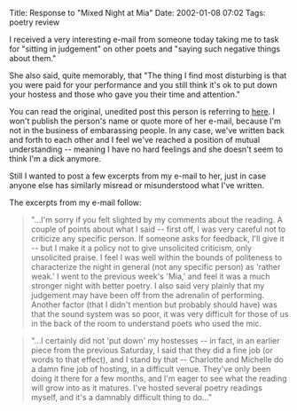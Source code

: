 Title: Response to "Mixed Night at Mia"
Date: 2002-01-08 07:02
Tags: poetry review

I received a very interesting e-mail from someone today taking me to
task for "sitting in judgement" on other poets and "saying such negative
things about them."

She also said, quite memorably, that "The thing I find most disturbing
is that you were paid for your performance and you still think it's ok
to put down your hostess and those who gave you their time and
attention."

You can read the original, unedited post this person is referring to
[here](/2002/01/06/mixed-night-at-mia/ "Mixed Night at Mia"). I won't
publish the person's name or quote more of her e-mail, because I'm not
in the business of embarassing people. In any case, we've written back
and forth to each other and I feel we've reached a position of mutual
understanding -- meaning I have no hard feelings and she doesn't seem to
think I'm a dick anymore.

Still I wanted to post a few excerpts from my e-mail to her, just in
case anyone else has similarly misread or misunderstood what I've
written.

The excerpts from my e-mail follow:

> "...I'm sorry if you felt slighted by my comments about the reading. A
> couple of points about what I said -- first off, I was very careful not
> to criticize any specific person. If someone asks for feedback, I'll
> give it -- but I make it a policy not to give unsolicited criticism,
> only unsolicited praise. I feel I was well within the bounds of
> politeness to characterize the night in general (not any specific
> person) as 'rather weak.' I went to the previous week's 'Mia,' and feel
> it was a much stronger night with better poetry. I also said very
> plainly that my judgement may have been off from the adrenalin of
> performing. Another factor (that I didn't mention but probably should
> have) was that the sound system was so poor, it was very difficult for
> those of us in the back of the room to understand poets who used the
> mic.

> "...I certainly did not 'put down' my hostesses -- in fact, in an
> earlier piece from the previous Saturday, I said that they did a fine
> job (or words to that effect), and I stand by that -- Charlotte and
> Michelle do a damn fine job of hosting, in a difficult venue. They've
> only been doing it there for a few months, and I'm eager to see what the
> reading will grow into as it matures. I've hosted several poetry
> readings myself, and it's a damnably difficult thing to do..."
